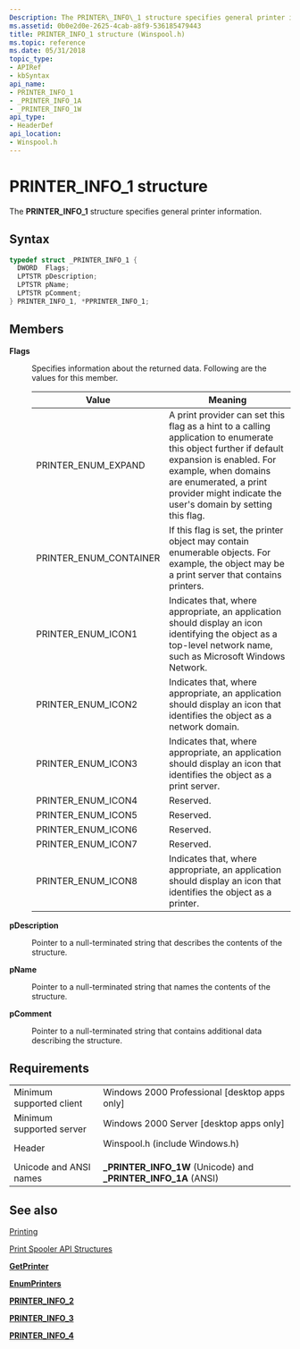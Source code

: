 ```yaml
---
Description: The PRINTER\_INFO\_1 structure specifies general printer information.
ms.assetid: 0b0e2d0e-2625-4cab-a8f9-536185479443
title: PRINTER_INFO_1 structure (Winspool.h)
ms.topic: reference
ms.date: 05/31/2018
topic_type: 
- APIRef
- kbSyntax
api_name: 
- PRINTER_INFO_1
- _PRINTER_INFO_1A
- _PRINTER_INFO_1W
api_type: 
- HeaderDef
api_location: 
- Winspool.h
---
```


# PRINTER\_INFO\_1 structure

The **PRINTER\_INFO\_1** structure specifies general printer information.

## Syntax


```C++
typedef struct _PRINTER_INFO_1 {
  DWORD  Flags;
  LPTSTR pDescription;
  LPTSTR pName;
  LPTSTR pComment;
} PRINTER_INFO_1, *PPRINTER_INFO_1;
```



## Members

<dl> <dt>

**Flags**
</dt> <dd>

Specifies information about the returned data. Following are the values for this member.



| Value                    | Meaning                                                                                                                                                                                                                                                   |
|--------------------------|-----------------------------------------------------------------------------------------------------------------------------------------------------------------------------------------------------------------------------------------------------------|
| PRINTER\_ENUM\_EXPAND    | A print provider can set this flag as a hint to a calling application to enumerate this object further if default expansion is enabled. For example, when domains are enumerated, a print provider might indicate the user's domain by setting this flag. |
| PRINTER\_ENUM\_CONTAINER | If this flag is set, the printer object may contain enumerable objects. For example, the object may be a print server that contains printers.                                                                                                             |
| PRINTER\_ENUM\_ICON1     | Indicates that, where appropriate, an application should display an icon identifying the object as a top-level network name, such as Microsoft Windows Network.                                                                                           |
| PRINTER\_ENUM\_ICON2     | Indicates that, where appropriate, an application should display an icon that identifies the object as a network domain.                                                                                                                                  |
| PRINTER\_ENUM\_ICON3     | Indicates that, where appropriate, an application should display an icon that identifies the object as a print server.                                                                                                                                    |
| PRINTER\_ENUM\_ICON4     | Reserved.                                                                                                                                                                                                                                                 |
| PRINTER\_ENUM\_ICON5     | Reserved.                                                                                                                                                                                                                                                 |
| PRINTER\_ENUM\_ICON6     | Reserved.                                                                                                                                                                                                                                                 |
| PRINTER\_ENUM\_ICON7     | Reserved.                                                                                                                                                                                                                                                 |
| PRINTER\_ENUM\_ICON8     | Indicates that, where appropriate, an application should display an icon that identifies the object as a printer.                                                                                                                                         |



 

</dd> <dt>

**pDescription**
</dt> <dd>

Pointer to a null-terminated string that describes the contents of the structure.

</dd> <dt>

**pName**
</dt> <dd>

Pointer to a null-terminated string that names the contents of the structure.

</dd> <dt>

**pComment**
</dt> <dd>

Pointer to a null-terminated string that contains additional data describing the structure.

</dd> </dl>

## Requirements



|                                     |                                                                                                           |
|-------------------------------------|-----------------------------------------------------------------------------------------------------------|
| Minimum supported client<br/> | Windows 2000 Professional \[desktop apps only\]<br/>                                                |
| Minimum supported server<br/> | Windows 2000 Server \[desktop apps only\]<br/>                                                      |
| Header<br/>                   | <dl> <dt>Winspool.h (include Windows.h)</dt> </dl> |
| Unicode and ANSI names<br/>   | **\_PRINTER\_INFO\_1W** (Unicode) and **\_PRINTER\_INFO\_1A** (ANSI)<br/>                           |



## See also

<dl> <dt>

[Printing](printdocs-printing.md)
</dt> <dt>

[Print Spooler API Structures](printing-and-print-spooler-structures.md)
</dt> <dt>

[**GetPrinter**](getprinter.md)
</dt> <dt>

[**EnumPrinters**](enumprinters.md)
</dt> <dt>

[**PRINTER\_INFO\_2**](printer-info-2.md)
</dt> <dt>

[**PRINTER\_INFO\_3**](printer-info-3.md)
</dt> <dt>

[**PRINTER\_INFO\_4**](printer-info-4.md)
</dt> </dl>

 

 





